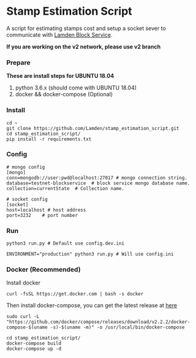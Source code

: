 # Stamp Estimation Script

A script for estimating stamps cost and setup a socket sever to communicate with [Lamden Block Service](https://github.com/Lamden/lamden_block_service).

**If you are working on the v2 network, please use v2 branch**

### Prepare
**These are install steps for UBUNTU 18.04**

1. python 3.6.x (should come with UBUNTU 18.04)
2. docker && docker-compose (Optional)

### Install
```
cd ~
git clone https://github.com/Lamden/stamp_estimation_script.git 
cd stamp_estimation_script/
pip install -r requirements.txt

```

### Config
```
# mongo config
[mongo]
conn=mongodb://user:pwd@localhost:27017 # mongo connection string.
database=testnet-blockservice  # block service mongo database name.
collection=currentState  # Collection name.

# socket config
[socket]
host=localhost # host address
port=3232    # port number
```

### Run
```
python3 run.py # Default use config.dev.ini

ENVIRONMENT="production" python3 run.py # Will use config.ini
```


### Docker (Recommended)

Install docker

```
curl -fsSL https://get.docker.com | bash -s docker
```

Then install docker-compose, you can get the latest release at [here](https://github.com/docker/compose/releases)

```
sudo curl -L "https://github.com/docker/compose/releases/download/v2.2.2/docker-compose-$(uname -s)-$(uname -m)" -o /usr/local/bin/docker-compose
```

```
cd stamp_estimation_script/
docker-compose build
docker-compose up -d
```